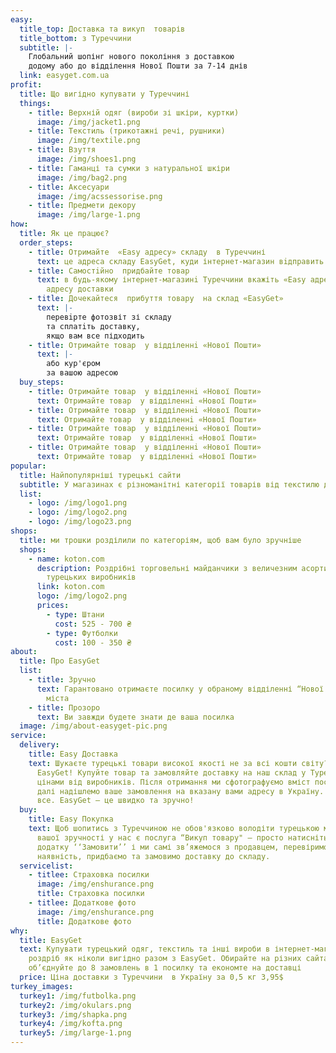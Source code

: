 ```yaml
---
easy:
  title_top: Доставка та викуп  товарів
  title_bottom: з Туреччини
  subtitle: |-
    Глобальний шопінг нового покоління з доставкою
    додому або до відділення Нової Пошти за 7-14 днів
  link: easyget.com.ua
profit:
  title: Що вигідно купувати у Туреччині
  things:
    - title: Верхній одяг (вироби зі шкіри, куртки)
      image: /img/jacket1.png
    - title: Текстиль (трикотажні речі, рушники)
      image: /img/textile.png
    - title: Взуття
      image: /img/shoes1.png
    - title: Гаманці та сумки з натуральної шкіри
      image: /img/bag2.png
    - title: Аксесуари
      image: /img/acssessorise.png
    - title: Предмети декору
      image: /img/large-1.png
how:
  title: Як це працює?
  order_steps:
    - title: Отримайте  «Easy адресу» складу  в Туреччині
      text: це адреса складу EasyGet, куди інтернет-магазин вiдправить ваше замовлення
    - title: Самостiйно  придбайте товар
      text: в будь-якому інтернет-магазинi Туреччини вкажіть «Easy адресу» складу як
        адресу доставки
    - title: Дочекайтеся  прибуття товару  на склад «EasyGet»
      text: |-
        перевiрте фотозвіт зі складу
        та сплатiть доставку,
        якщо вам все підходить
    - title: Отримайте товар  у відділеннi «Нової Пошти»
      text: |-
        або кур'єром
        за вашою адресою
  buy_steps:
    - title: Отримайте товар  у відділеннi «Нової Пошти»
      text: Отримайте товар  у відділеннi «Нової Пошти»
    - title: Отримайте товар  у відділеннi «Нової Пошти»
      text: Отримайте товар  у відділеннi «Нової Пошти»
    - title: Отримайте товар  у відділеннi «Нової Пошти»
      text: Отримайте товар  у відділеннi «Нової Пошти»
    - title: Отримайте товар  у відділеннi «Нової Пошти»
      text: Отримайте товар  у відділеннi «Нової Пошти»
popular:
  title: Найпопулярніші турецькі сайти
  subtitle: У магазинах є різноманітні категорії товарів від текстилю до мопедів
  list:
    - logo: /img/logo1.png
    - logo: /img/logo2.png
    - logo: /img/logo23.png
shops:
  title: ми трошки розділили по категоріям, щоб вам було зручніше
  shops:
    - name: koton.com
      description: Роздрібні торговельні майданчики з величезним асортиентом від
        турецьких виробників
      link: koton.com
      logo: /img/logo2.png
      prices:
        - type: Штани
          cost: 525 - 700 ₴
        - type: Футболки
          cost: 100 - 350 ₴
about:
  title: Про EasyGet
  list:
    - title: Зручно
      text: Гарантовано отримаєте посилку у обраному відділенні “Нової Пошти”  вашого
        міста
    - title: Прозоро
      text: Ви завжди будете знати де ваша посилка
  image: /img/about-easyget-pic.png
service:
  delivery:
    title: Easy Доставка
    text: Шукаєте турецькі товари високої якості не за всі кошти світу?  Вам до
      EasyGet! Купуйте товар та замовляйте доставку на наш склад у Туреччині за
      цінами від виробників. Після отримання ми сфотографуємо вміст посилки, а
      далі надішлемо ваше замовлення на вказану вами адресу в Україну. Ось і
      все. EasyGet — це швидко та зручно!
  buy:
    title: Easy Покупка
    text: Щоб шопитись з Туреччиною не обов'язково володіти турецькою мовою. Для
      вашої зручності у нас є послуга “Викуп товару" – просто натисніть в
      додатку ‘‘Замовити’’ і ми самі зв’яжемося з продавцем, перевіримо його
      наявність, придбаємо та замовимо доставку до складу.
  servicelist:
    - titlee: Cтраховка посилки
      image: /img/enshurance.png
      title: Cтраховка посилки
    - titlee: Додаткове фото
      image: /img/enshurance.png
      title: Додаткове фото
why:
  title: EasyGet
  text: Купувати турецький одяг, текстиль та інші вироби в інтернет-магазинах в
    роздріб як ніколи вигідно разом з EasyGet. Обирайте на різних сайтах та
    об’єднуйте до 8 замовлень в 1 посилку та економте на доставці
  price: Ціна доставки з Туреччини  в Україну за 0,5 кг 3,95$
turkey_images:
  turkey1: /img/futbolka.png
  turkey2: /img/okulars.png
  turkey3: /img/shapka.png
  turkey4: /img/kofta.png
  turkey5: /img/large-1.png
---
```

